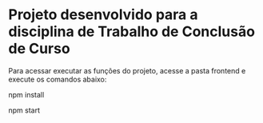 # Projeto desenvolvido para a disciplina de Trabalho de Conclusão de Curso

Para acessar executar as funções do projeto, acesse a pasta frontend e execute os comandos abaixo:

npm install

npm start

